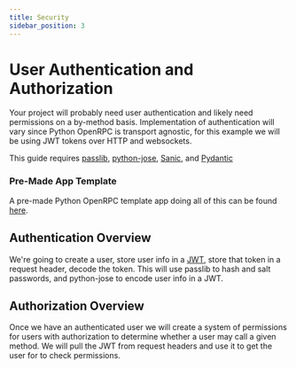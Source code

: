 ```yaml
---
title: Security
sidebar_position: 3
---
```


# User Authentication and Authorization

Your project will probably need user authentication and likely need permissions on a
by-method basis. Implementation of authentication will vary since Python OpenRPC is
transport agnostic, for this example we will be using JWT tokens over HTTP and
websockets.

This guide requires [passlib](https://pypi.org/project/passlib/),
[python-jose](https://pypi.org/project/python-jose/),
[Sanic](https://pypi.org/project/sanic/), and
[Pydantic](https://pypi.org/project/pydantic/)

### Pre-Made App Template

A pre-made Python OpenRPC template app doing all of this can be found
[here](https://gitlab.com/mburkard/openrpc-app-template).

## Authentication Overview

We're going to create a user, store user info in a [JWT](https://jwt.io/), store that
token in a request header, decode the token. This will use passlib to hash and salt
passwords, and python-jose to encode user info in a JWT.

## Authorization Overview

Once we have an authenticated user we will create a system of permissions for users
with authorization to determine whether a user may call a given method. We will pull
the JWT from request headers and use it to get the user for to check permissions.
